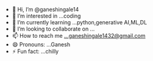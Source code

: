 - 👋 Hi, I’m @ganeshingale14
- 👀 I’m interested in ...coding
- 🌱 I’m currently learning ...python,generative AI,ML,DL
- 💞️ I’m looking to collaborate on ...
- 📫 How to reach me ...ganeshingale1432@gmail.com 
- 😄 Pronouns: ...Ganesh
- ⚡ Fun fact: ...chilly

<!---
ganeshingale14/ganeshingale14 is a ✨ special ✨ repository because its `README.md` (this file) appears on your GitHub profile.
You can click the Preview link to take a look at your changes.
--->
